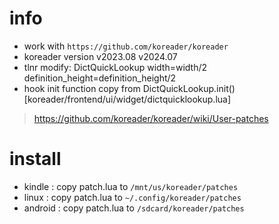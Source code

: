 # info

- work with `https://github.com/koreader/koreader`
- koreader version v2023.08 v2024.07
- tlnr modify: DictQuickLookup width=width/2 definition_height=definition_height/2
- hook init function copy from DictQuickLookup.init() [koreader/frontend/ui/widget/dictquicklookup.lua]
> https://github.com/koreader/koreader/wiki/User-patches

# install

- kindle : copy patch.lua to `/mnt/us/koreader/patches`
- linux : copy patch.lua to `~/.config/koreader/patches`
- android : copy patch.lua to `/sdcard/koreader/patches`
